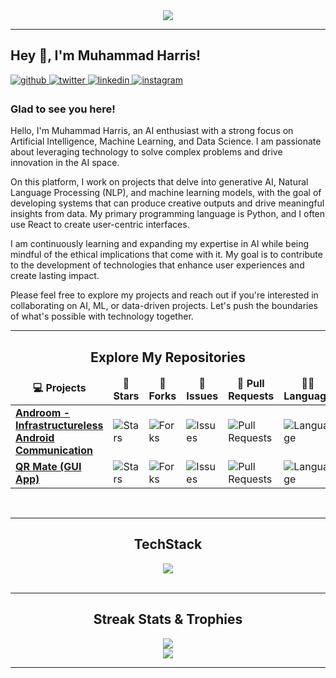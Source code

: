 <div align="center">
  <a href="https://github.com/imharris24">
    <img src="https://count.getloli.com/get/@:imharris24">
  </a>
</div>

<hr>

<h2>Hey 👋, I'm Muhammad Harris!</h2>
  
<a href="https://github.com/imharris24" target="_blank">
<img src=https://img.shields.io/badge/github-%2324292e.svg?&style=for-the-badge&logo=github&logoColor=white alt=github style="margin-bottom: 5px;" />
</a>
<a href="https://twitter.com/im_harrisg" target="_blank">
<img src=https://img.shields.io/badge/twitter-%2300acee.svg?&style=for-the-badge&logo=twitter&logoColor=white alt=twitter style="margin-bottom: 5px;" />
</a>
<a href="https://linkedin.com/in/imharris24" target="_blank">
<img src=https://img.shields.io/badge/linkedin-%231E77B5.svg?&style=for-the-badge&logo=linkedin&logoColor=white alt=linkedin style="margin-bottom: 5px;" />
</a>
<a href="https://instagram.com/im_harrisg" target="_blank">
<img src=https://img.shields.io/badge/instagram-%23000000.svg?&style=for-the-badge&logo=instagram&logoColor=white alt=instagram style="margin-bottom: 5px;" />
</a>  
  
### Glad to see you here!  
Hello, I'm Muhammad Harris, an AI enthusiast with a strong focus on Artificial Intelligence, Machine Learning, and Data Science. I am passionate about leveraging technology to solve complex problems and drive innovation in the AI space.

On this platform, I work on projects that delve into generative AI, Natural Language Processing (NLP), and machine learning models, with the goal of developing systems that can produce creative outputs and drive meaningful insights from data. My primary programming language is Python, and I often use React to create user-centric interfaces.

I am continuously learning and expanding my expertise in AI while being mindful of the ethical implications that come with it. My goal is to contribute to the development of technologies that enhance user experiences and create lasting impact.

Please feel free to explore my projects and reach out if you're interested in collaborating on AI, ML, or data-driven projects. Let's push the boundaries of what's possible with technology together.
  
<hr>

<div align="center">
	<h2>Explore My Repositories</h2>
</div>

<div align="center">
   <table align="center">
      <thead align="center">
         <tr border: none;>
            <td><b>💻 Projects</b></td>
            <td><b>🌟 Stars</b></td>
            <td><b>🍴 Forks</b></td>
            <td><b>🐛 Issues</b></td>
            <td><b>🔔 Pull Requests</b></td>
            <td><b>👨‍💻 Language</b></td>
         </tr>
      </thead>
      <tbody>
	      <tr>
            <td><a href="https://github.com/imharris24/AndroCom-Android"><b>Androom - Infrastructureless Android Communication</b></a></td>
            <td><img alt="Stars" src="https://img.shields.io/github/stars/imharris24/AndroCom-Android?style=flat-square&labelColor=343b41"/></td>
            <td><img alt="Forks" src="https://img.shields.io/github/forks/imharris24/AndroCom-Android?style=flat-square&labelColor=343b41"/></td>
            <td><img alt="Issues" src="https://img.shields.io/github/issues/imharris24/AndroCom-Android?style=flat-square"/></td>
            <td><img alt="Pull Requests" src="https://img.shields.io/github/issues-pr/imharris24/AndroCom-Android?style=flat-square"/></td>
            <td><img alt="Language" src="https://img.shields.io/github/languages/top/imharris24/AndroCom-Android?style=flat-square"/></td>
         </tr>
         <tr>
            <td><a href="https://github.com/imharris24/QR-Mate-APP"><b>QR Mate (GUI App)</b></a></td>
            <td><img alt="Stars" src="https://img.shields.io/github/stars/imharris24/QR-Mate-APP?style=flat-square&labelColor=343b41"/></td>
            <td><img alt="Forks" src="https://img.shields.io/github/forks/imharris24/QR-Mate-APP?style=flat-square&labelColor=343b41"/></td>
            <td><img alt="Issues" src="https://img.shields.io/github/issues/imharris24/QR-Mate-APP?style=flat-square"/></td>
            <td><img alt="Pull Requests" src="https://img.shields.io/github/issues-pr/imharris24/QR-Mate-APP?style=flat-square"/></td>
            <td><img alt="Language" src="https://img.shields.io/github/languages/top/imharris24/QR-Mate-APP?style=flat-square"/></td>
         </tr>
      </tbody>
   </table>
</div>

<br>
<hr>

<div align="center">
  <h2>TechStack</h2>
</div>

<div align="center">
  <a href="https://github.com/imharris24">
    <img src="https://skillicons.dev/icons?i=c,cpp,py,js,kotlin,bash,powershell,html,css,react,bootstrap,tailwind,nodejs,mysql,git,github,firebase,netlify,vercel,androidstudio,vscode,visualstudio,webstorm,vite,pycharm,sublime,vscodium,linux,arch,ubuntu,windows,kali,md,postman,raspberrypi,sklearn,npm,&perline=13" />
  </a>
</div>

<br>
<hr>

<div align="center">
  <h2>Streak Stats & Trophies</h2>
</div>

<div align="center">
  <a href="https://github.com/imharris24">
    <img src="https://streak-stats.demolab.com?user=imharris24&theme=dark&hide_border=true&border_radius=0&background=0C0C0900">
  <a>
</div>

<div align="center">
  <a href="https://github.com/imharris24">
    <img src="https://github-profile-trophy.vercel.app/?username=imharris24&theme=onestar&no-bg=true&no-frame=true">
  </a>	  
</div>
	  
<hr>
	  
